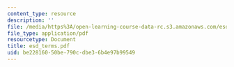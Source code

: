 ```yaml
---
content_type: resource
description: ''
file: /media/https%3A/open-learning-course-data-rc.s3.amazonaws.com/esd-342-advanced-system-architecture-spring-2006/be22816050be790cdbe36b4e97b99549_esd_terms.pdf
file_type: application/pdf
resourcetype: Document
title: esd_terms.pdf
uid: be228160-50be-790c-dbe3-6b4e97b99549
---
```

